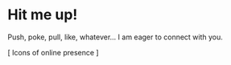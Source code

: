 # Hit me up!

Push, poke, pull, like, whatever...  I am eager to connect with you.

[ Icons of online presence ]